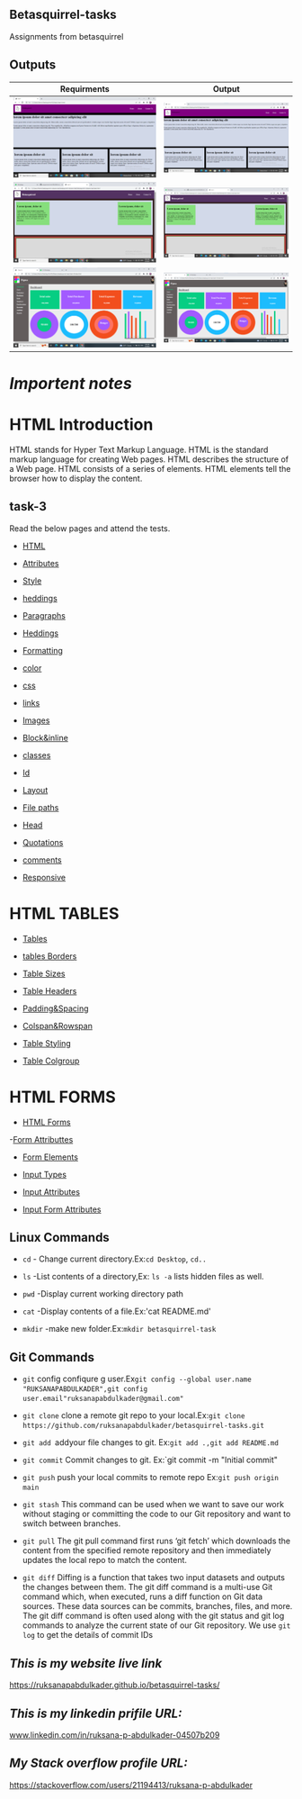 ## Betasquirrel-tasks

Assignments from betasquirrel

## Outputs

|Requirments                                  |Output
|--------------------------------------------|----------------------------------------|
|![task-1](images/requirments/task-1-requirment.png)|![task-1](images/output/task-1-output.png)     |
|![task-2](images/requirments/tas-2-requirment.png) |![task-2](images/output/task-2-output.png)     |
|![task-4](images/requirments/task-4-requirment.png)|![task-4](images/output/task-4-output.png)
# _Importent notes_

# HTML Introduction    

HTML stands for Hyper Text Markup Language.
HTML is the standard markup language for creating Web pages.
HTML describes the structure of a Web page.
HTML consists of a series of elements.
HTML elements tell the browser how to display the content.

## task-3

Read the below pages and attend the tests.

- [HTML](https://www.w3schoools.com/html/default.asp)

- [Attributes](https://www.w3schools.com/html/html_attributes.asp)

- [Style](https://www.w3schools.com/html/html_styles.asp)

- [heddings](https://www.w3schools.com/html/html_headings.asp)

- [Paragraphs](https://www.w3schools.com/html/html_paragraphs.asp)

- [Heddings](https://www.w3schoool.com/html-heddings.asp)

- [Formatting](https://www.w3schools.com/html/html_formatting.asp)

- [color](https://www.w3schools.com/html/html_colors.asp)

- [css](https://www.w3schools.com/html/html_css.asp)

- [links](https://www.w3schoool.com/html-links.asp)

- [Images](https://www.w3schoool.com/html-images.asp)

- [Block&inline](https://www.w3schools.com/html/html_blocks.asp)

- [classes](https://www.w3schools.com/html/html_classes.asp)

- [Id](https://www.w3schools.com/html/html_id.asp)

- [Layout](https://www.w3schools.com/html/html_layout.asp)

- [File paths](https://www.w3schools.com/html/html_filepaths.asp)

- [Head](https://www.w3schools.com/html/html_head.asp)

- [Quotations](https://www.w3schools.com/html/html_quotation_elements.asp)

- [comments](https://www.w3schools.com/html/html_comments.asp)

- [Responsive](https://www.w3schools.com/html/html_responsive.asp)

# HTML TABLES

- [Tables](https://www.w3schools.com/html/html_tables.asp)

- [tables Borders](https://www.w3schools.com/html/html_table_borders.asp)

- [Table Sizes](https://www.w3schools.com/html/html_table_sizes.asp)

- [Table Headers](https://www.w3schools.com/html/html_table_headers.asp)

- [Padding&Spacing](https://www.w3schools.com/html/html_table_padding_spacing.asp)

- [Colspan&Rowspan](https://www.w3schools.com/html/html_table_colspan_rowspan.asp)

- [Table Styling](https://www.w3schools.com/html/html_table_styling.asp)

- [Table Colgroup](https://www.w3schools.com/html/html_table_colgroup.asp)

# HTML FORMS

- [HTML Forms](https://www.w3schools.com/html/html_forms.asp)

-[Form Attributtes](https://www.w3schools.com/html/html_forms_attributes.asp)

- [Form Elements](https://www.w3schools.com/html/html_form_elements.asp)

- [Input Types](https://www.w3schools.com/html/html_form_input_types.asp)

- [Input Attributes](https://www.w3schools.com/html/html_form_attributes.asp)

- [Input Form Attributes](https://www.w3schools.com/html/html_form_attributes_form.asp)

## Linux Commands

- `cd` - Change current directory.Ex:`cd Desktop`, `cd..`

- `ls` -List contents of a directory,Ex: `ls -a` lists hidden files as well.

- `pwd` -Display current working directory path

- `cat` -Display contents of a file.Ex:'cat README.md'

- `mkdir` -make new folder.Ex:`mkdir betasquirrel-task`

## Git Commands

- `git` config confiqure g user.Ex`git config --global user.name "RUKSANAPABDULKADER",git config user.email"ruksanapabdulkader@gmail.com"`

- `git clone` clone a remote git repo to your local.Ex:`git clone https://github.com/ruksanapabdulkader/betasquirrel-tasks.git`

- `git add `addyour file changes to git. Ex:`git add .,git add README.md`

- `git commit` Commit changes to git. Ex:`git commit -m "Initial commit"

- `git push` push your local commits to remote repo Ex:`git push origin main`

- `git stash` This command can be used when we want to save our work without staging or committing the code to our Git repository and want to switch between branches.

- `git pull` The git pull command first runs ‘git fetch’ which downloads the content from the specified remote repository and then immediately updates the local repo to match the content.

- `git diff` Diffing is a function that takes two input datasets and outputs the changes between them. The git diff command is a multi-use Git command which, when executed, runs a diff function on Git data sources. These data sources can be commits, branches, files, and more. The git diff command is often used along with the git status and git log commands to analyze the current state of our Git repository. We use `git log` to get the details of commit IDs

## _This is my website live link_

 https://ruksanapabdulkader.github.io/betasquirrel-tasks/

## _This is my linkedin  prifile URL:_

www.linkedin.com/in/ruksana-p-abdulkader-04507b209

## _My Stack overflow profile URL:_
https://stackoverflow.com/users/21194413/ruksana-p-abdulkader